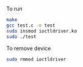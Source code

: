 To run
```sh
make
gcc test.c -o test
sudo insmod ioctldriver.ko
sudo ./test
```

To remove device
```sh
sudo rmmod ioctldriver
```
